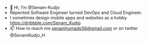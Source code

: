 - 👋 Hi, I’m @Senam-Kudjo
- Repented Software Engineer turned DevOps and Cloud Engineer.
- I sometimes design mobile apps and websites as a hobby https://dribbble.com/Senam_Kudjo
- 📫 How to reach me senamhumado56@gmail.com or on twitter @SenamKudjo_H
